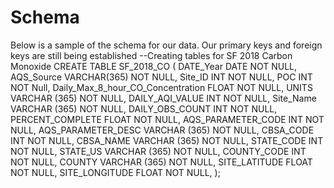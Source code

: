 # Schema
Below is a sample of the schema for our data. Our primary keys and foreign keys are still being established
--Creating tables for SF 2018 Carbon Monoxide
CREATE TABLE SF_2018_CO (
   DATE_Year DATE NOT NULL,
   AQS_Source VARCHAR(365) NOT NULL,
	 Site_ID INT NOT NULL,
	 POC INT NOT Null,
	 Daily_Max_8_hour_CO_Concentration FLOAT NOT NULL,
	 UNITS VARCHAR (365) NOT NULL,
	 DAILY_AQI_VALUE INT NOT NULL,
	 Site_Name VARCHAR (365) NOT NULL,
	 DAILY_OBS_COUNT INT NOT NULL,
	 PERCENT_COMPLETE FLOAT NOT NULL,
	 AQS_PARAMETER_CODE INT NOT NULL,
	 AQS_PARAMETER_DESC VARCHAR (365) NOT NULL,
	 CBSA_CODE INT NOT NULL,
	 CBSA_NAME VARCHAR (365) NOT NULL,
	 STATE_CODE INT NOT NULL,
	 STATE_US VARCHAR (365) NOT NULL,
	 COUNTY_CODE INT NOT NULL,
	 COUNTY VARCHAR (365) NOT NULL,
	 SITE_LATITUDE FLOAT NOT NULL,
	 SITE_LONGITUDE FLOAT NOT NULL,
);



